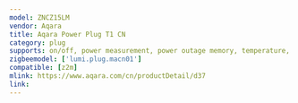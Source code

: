 ```yaml
---
model: ZNCZ15LM
vendor: Aqara
title: Aqara Power Plug T1 CN
category: plug
supports: on/off, power measurement, power outage memory, temperature, overload protection
zigbeemodel: ['lumi.plug.macn01']
compatible: [z2m]
mlink: https://www.aqara.com/cn/productDetail/d37
link: 
---
```

